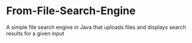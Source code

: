 # From-File-Search-Engine
A simple file search engine in Java that uploads files and displays search results for a given input
